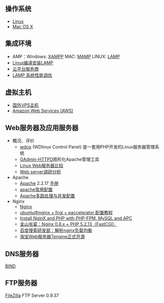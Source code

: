 ## 操作系统
* [Linux](Linux.md)
* [Mac OS X](Mac-OS-X.md)

## 集成环境
* AMP：Windows: [XAMPP](http://www.apachefriends.org/zh_cn/xampp.html)  MAC: [MAMP](http://www.mamp.info/) LINUX: [LAMP](http://www.lamphowto.com/)
* [Linux编译安装LAMP](http://blog.csdn.net/deansrk/article/details/6685805)
* [云平台服务商](http://www.ruanyifeng.com/blog/2011/08/list_of_cloud_platforms.html)
* [LAMP 系统性能调优](https://www.ibm.com/developerworks/cn/views/linux/libraryview.jsp?type_by=%E6%8A%80%E6%9C%AF%E6%96%87%E7%AB%A0&view_by=search&search_by=LAMP+%E7%B3%BB%E7%BB%9F%E6%80%A7%E8%83%BD%E8%B0%83%E4%BC%98)

## 虚拟主机
* [国外VPS主机](http://www.laoyao.cc/post/2808.html)
* [Amazon Web Services (AWS)](http://aws.amazon.com/)

## Web服务器及应用服务器
* 概况、评价
    * [wdcp](http://www.cnbeta.com/articles/163391.htm) (WDlinux Control Panel) 是一套用PHP开发的Linux服务器管理系统
    * [GAdmin-HTTPD](http://www.oschina.net/p/gadmin-httpd)图形化Apache管理工具 
    * [Linux Web服务器比较](http://news.cnblogs.com/n/69456/)
    * [Web server调研分析](http://stblog.baidu-tech.com/?p=755)
* Apache
    * [Apache](http://www.apache.org/) 2.2.17  [手册](http://httpd.apache.org/docs/2.2/)
    * [apache常用配置](http://blog.csdn.net/youacai/article/details/6858113)
    * [Apache多路处理与并发配置](http://www.shenmiguo.com/archives/2009/318_apache-mpm.html)
* Nginx
    * [Nginx](http://wiki.nginx.org/Chs)
    * [ubuntu中nginx + fcgi + eaccelerator 配置教程](http://www.51nginx.net/ubuntu-nginx-fcgi-eaccelerator-configuration-tutorial.html)
    * [Install NginX and PHP with PHP-FPM, MySQL and APC](http://vladgh.com/blog/install-nginx-and-php-php-fpm-mysql-and-apc?page=3)
    * [金山张宴：Nginx 0.8.x + PHP 5.2.13（FastCGI）](http://blog.s135.com/nginx_php_v6/)
    * [百度搜索研发部：解析nginx负载均衡](http://stblog.baidu-tech.com/?p=2027)
    * [淘宝Web服务器Tengine正式开源](http://rdc.taobao.com/blog/cs/?p=1348)

## DNS服务器
[BIND](http://zh.wikipedia.org/wiki/BIND)

## FTP服务器
[FileZilla](http://filezilla-project.org/) FTP Server 0.9.37
